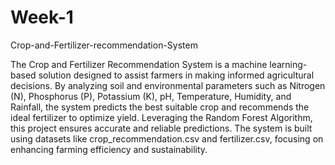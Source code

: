 # Week-1
Crop-and-Fertilizer-recommendation-System

The Crop and Fertilizer Recommendation System is a machine learning-based solution designed to assist farmers in making informed agricultural decisions. By analyzing soil and environmental parameters such as Nitrogen (N), Phosphorus (P), Potassium (K), pH, Temperature, Humidity, and Rainfall, the system predicts the best suitable crop and recommends the ideal fertilizer to optimize yield. Leveraging the Random Forest Algorithm, this project ensures accurate and reliable predictions. The system is built using datasets like crop_recommendation.csv and fertilizer.csv, focusing on enhancing farming efficiency and sustainability.



